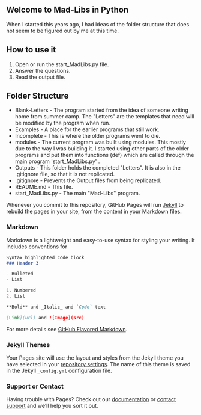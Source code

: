 ## Welcome to Mad-Libs in Python

When I started this years ago, I had ideas of the folder structure that does not seem to be figured out by me at this time.

## How to use it
1. Open or run the start_MadLibs.py file. 
1. Answer the questions. 
1. Read the output file. 

## 

## Folder Structure
- Blank-Letters - The program started from the idea of someone writing home from summer camp.  The "Letters" are the templates that need will be modified by the program when run. 
- Examples - A place for the earlier programs that still work. 
- Incomplete - This is where the older programs went to die. 
- modules - The current program was built using modules.  This mostly due to the way I was building it.  I started using other parts of the older programs and put them into functions (def) which are called through the main program 'start_MadLibs.py' .  
- Outputs - This folder holds the completed "Letters".  It is also in the .gitignore file, so that it is not replicated. 
- .gitignore - Prevents the Output files from being replicated. 
- README.md - This file. 
- start_MadLibs.py - The main "Mad-Libs" program. 










Whenever you commit to this repository, GitHub Pages will run [Jekyll](https://jekyllrb.com/) to rebuild the pages in your site, from the content in your Markdown files.

### Markdown

Markdown is a lightweight and easy-to-use syntax for styling your writing. It includes conventions for

```markdown
Syntax highlighted code block
### Header 3

- Bulleted
- List

1. Numbered
2. List

**Bold** and _Italic_ and `Code` text

[Link](url) and ![Image](src)
```

For more details see [GitHub Flavored Markdown](https://guides.github.com/features/mastering-markdown/).

### Jekyll Themes

Your Pages site will use the layout and styles from the Jekyll theme you have selected in your [repository settings](https://github.com/OgJAkFy8/Mad-Libs/settings). The name of this theme is saved in the Jekyll `_config.yml` configuration file.

### Support or Contact

Having trouble with Pages? Check out our [documentation](https://help.github.com/categories/github-pages-basics/) or [contact support](https://github.com/contact) and we’ll help you sort it out.
